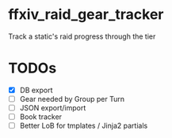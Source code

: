 # ffxiv_raid_gear_tracker
Track a static's raid progress through the tier

# TODOs
- [x] DB export
- [ ] Gear needed by Group per Turn
- [ ] JSON export/import
- [ ] Book tracker
- [ ] Better LoB for tmplates / Jinja2 partials